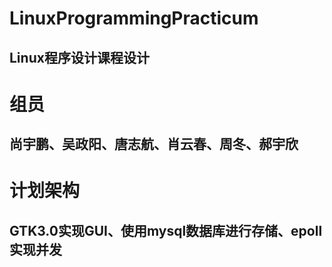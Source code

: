 # LinuxProgrammingPracticum

## Linux程序设计课程设计

# 组员

## 尚宇鹏、吴政阳、唐志航、肖云春、周冬、郝宇欣

# 计划架构

## GTK3.0实现GUI、使用mysql数据库进行存储、epoll实现并发
